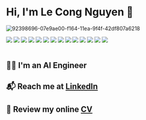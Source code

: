 # Hi, I'm Le Cong Nguyen 👋 

![92398696-07e9ae00-f164-11ea-9f4f-42df807a6218](https://user-images.githubusercontent.com/18329471/143008836-160bb1b4-2289-4476-9777-2d9c75275916.gif)

<div style="clear:both; width: 100%;"> 
  <img src="https://img.shields.io/badge/Python-f9d64e.svg?logo=python&style=flat">
  <img src="https://img.shields.io/badge/Git-e2ffa3.svg?logo=git&style=flat">
  <img src="https://img.shields.io/badge/OpenCV-FF0000.svg?logo=opencv&style=flat">
  <img src="https://img.shields.io/badge/PyTorch-80ff00.svg?logo=pytorch&style=flat">
  <img src="https://img.shields.io/badge/TensorFlow-aa4c00.svg?logo=tensorflow&style=flat">
  <img src="https://img.shields.io/badge/ONNX-C51A4A.svg?logo=ONNX&style=flat">
  <img src="https://img.shields.io/badge/TensorRT/TritonInferenceServer-f1ffd3.svg?logo=NVIDIA&style=flat">
  <img src="https://img.shields.io/badge/-Docker-ab3db2.svg?logo=docker&style=flat">
  <img src="https://img.shields.io/badge/-Kubernetes-ffff00.svg?logo=kubernetes&style=flat">
  <img src="https://img.shields.io/badge/HTML5-e2e2e2.svg?logo=html5&style=flat">
  <img src="https://img.shields.io/badge/CSS3-ff8000.svg?logo=css3&style=flat">
  <img src="https://img.shields.io/badge/Javascript-3577c4.svg?logo=javascript&style=flat">
  <img src="https://img.shields.io/badge/MongoDB-e1d3ff.svg?logo=mongodb&style=flat">
  <img src="https://img.shields.io/badge/PostgreSQL-faffef.svg?logo=postgresql&style=flat">
 </div>
<br>

## :sassy_man: I'm an AI Engineer
<!-- ## :mailbox_with_mail: Reach me at [LinkedIn](https://www.linkedin.com/in/nguyen-le-cong-0b1731233/) -->
## :mailbox_with_mail: Reach me at <a href="https://www.linkedin.com/in/nguyen-le-cong-0b1731233/" target="_blank" rel="noopener">LinkedIn</a>
## :page_facing_up:	Review my online <a href="https://nguyenlecong.github.io/Online-CV/" target="_blank" rel="noopener">CV</a>
